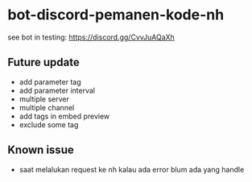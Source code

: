# bot-discord-pemanen-kode-nh
see bot in testing: https://discord.gg/CvvJuAQaXh

## Future update
- add parameter tag
- add parameter interval
- multiple server
- multiple channel
- add tags in embed preview
- exclude some tag

## Known issue
- saat melalukan request ke nh kalau ada error blum ada yang handle
